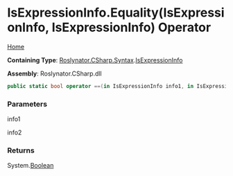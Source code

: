 # IsExpressionInfo\.Equality\(IsExpressionInfo, IsExpressionInfo\) Operator

[Home](../../../../../README.md)

**Containing Type**: [Roslynator.CSharp.Syntax](../../README.md)\.[IsExpressionInfo](../README.md)

**Assembly**: Roslynator\.CSharp\.dll

```csharp
public static bool operator ==(in IsExpressionInfo info1, in IsExpressionInfo info2)
```

### Parameters

info1



info2



### Returns

System\.[Boolean](https://docs.microsoft.com/en-us/dotnet/api/system.boolean)


